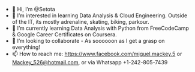 - 👋 Hi, I’m @Setota
- 👀 I’m interested in learning Data Analysis & Cloud Engineering. Outside of the IT, its mostly adrenaline, skating, biking, parkour.
- 🌱 I’m currently learning Data Analysis with Python from FreeCodeCamp & Google Career Certificates on Coursera.
- 💞️ I’m looking to collaborate - As soooooon as I get a grasp on everything!
- 📫 How to reach me: https://www.facebook.com/miguel.mackey.5 or Mackey_526@hotmail.com, or via Whatsapp +1-242-805-7439

<!---
Setota/Setota is a ✨ special ✨ repository because its `README.md` (this file) appears on your GitHub profile.
You can click the Preview link to take a look at your changes.
--->
